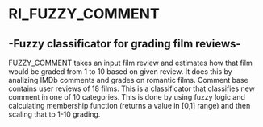 # RI_FUZZY_COMMENT
## -Fuzzy classificator for grading film reviews-

FUZZY_COMMENT takes an input film review and estimates how that film would be graded from 1 to 10 based on given review. It does this by analizing IMDb comments and grades on romantic films. Comment base contains user reviews of 18 films. This is a classificator that classifies new comment in one of 10 categories. This is done by using fuzzy logic and calculating membership function (returns a value in [0,1] range) and then scaling that to 1-10 grading.
